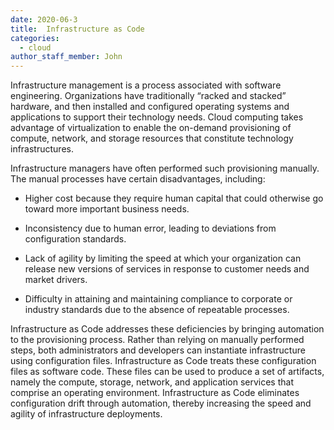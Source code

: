 ```yaml
---
date: 2020-06-3
title:  Infrastructure as Code
categories:
  - cloud
author_staff_member: John
---
```


Infrastructure management is a process associated with software engineering. Organizations have traditionally “racked and stacked” hardware, and then installed and configured operating systems and applications to support their technology needs. Cloud computing takes advantage of virtualization to enable the on-demand provisioning of compute, network, and storage resources that
constitute technology infrastructures.

Infrastructure managers have often performed such provisioning manually. The manual processes have certain disadvantages, including:

* Higher cost because they require human capital that could otherwise go toward more important business needs.

* Inconsistency due to human error, leading to deviations from configuration standards.

* Lack of agility by limiting the speed at which your organization can release new versions of services in response to customer needs and market drivers.

* Difficulty in attaining and maintaining compliance to corporate or industry standards due to the absence of repeatable processes.

Infrastructure as Code addresses these deficiencies by bringing automation to the provisioning process. Rather than relying on manually performed steps, both administrators and developers can instantiate infrastructure using configuration files. Infrastructure as Code treats these configuration files as software code. These files can be used to produce a set of artifacts, namely the compute, storage, network, and application services that comprise an operating environment. Infrastructure as Code eliminates configuration drift through automation, thereby increasing the speed and agility of infrastructure deployments.
